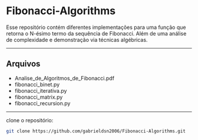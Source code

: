 # Fibonacci-Algorithms

Esse repositório contém diferentes implementações para uma função que retorna o N-ésimo termo da sequência de Fibonacci. Além de uma análise de complexidade e demonstração via técnicas algébricas.

<hr>

## Arquivos
- Analise_de_Algoritmos_de_Fibonacci.pdf
- fibonacci_binet.py
- fibonacci_iterativa.py
- fibonacci_matrix.py
- fibonacci_recursion.py

<hr>

clone o repositório:

```bash
git clone https://github.com/gabrieldsn2006/Fibonacci-Algorithms.git